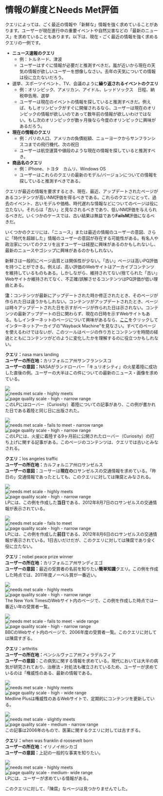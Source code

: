 # 情報の鮮度とNeeds Met評価

クエリによっては、ごく最近の情報や「新鮮な」情報を強く求めていることがあります。ユーザーが現在進行中の重要イベントや自然災害などの「最新のニュース」を求めていることもあります。以下は、現在・ごく最近の情報を強く求めるクエリの一例です。

- **ニュース速報のクエリ**  
  - 例：<span class="query">トルネード</span>、<span class="query">津波</span>  
  - ユーザーはすぐに情報が必要だと推測すべきだ。嵐が近いから現在の天気の情報が欲しいユーザーを想像しなさい。去年の天気についての情報は役に立たないだろう。
- 選挙、スポーツイベント、TV、会議のように**繰り返されるイベントのクエリ**  
  - 例：<span class="query">オリンピック</span>、<span class="query">アメリカン、アイドル</span>、<span class="query">レッドソックス　日程</span>、<span class="query">納税申告用</span>、<span class="query">選挙</span>  
  - ユーザーは現在のイベントの情報を探していると推測すべきだ。例えば、もしオリンピックがすぐに開催されるなら、ユーザーは現在のオリンピックの情報が欲しいのであって数年前の情報が欲しいわけではない。もし次のオリンピックが数ヶ月後なら今度のオリンピックに興味があるだろう。
- **現在の情報のクエリ**  
  - 例：<span class="query">パリの人口</span>、<span class="query">アメリカの負債総額</span>、<span class="query">ニューヨークからサンフランシスコまでの飛行機代</span>、<span class="query">次の祝日</span>  
  - ユーザーは航空運賃や値段のような現在の情報を探していると推測すべき。
- **商品名のクエリ**  
  - 例：<span class="query">iPhone</span>、<span class="query">トヨタ　カムリ</span>、<span class="query">Windows OS</span>  
  - ユーザーはこれらのクエリの最新のモデル/バージョンについての情報を探していると推測すべきである。

クエリが最近の情報を要求するとき、現在、最近、アップデートされたページがあるコンテンツが高いNM評価を得るべきである。これらのクエリにとって、過去のイベント、古いモデルや価格、時代遅れな情報などについてのページは役に立たない。それらは「古い」と見なされるべきであり、低いNM評価を与えられるべきだ。いくつかのケースでは、古い結果は無益であり**FailsM**評価になるべきだ。

いくつかのクエリには、「ニュース」または最近の情報のユーザーの意図、さらに「時代を超越した」情報のユーザーの意図が存在する可能性がある。有名人や政治家についてのクエリを出すユーザーは経歴に興味があるのかもしれないし、最新のニュースやゴシップに興味があるのかもしれない。

新鮮さは一般的にページ品質とは関係性が少ない。「古い」ページは高いPQ評価を持つことができる。例えば、高い評価のWebサイトはアーカイブコンテンツを維持しているものもある。しかしながら、維持されてない/捨てられた「古い」Webサイトか維持されてなく、不正確/誤解させるコンテンツはPQ評価が低い理由とある。

**注：**<!-- -->コンテンツが最新にアップデートされた時か修正されたとき、そのページが作られた日は違うかもしれない。コンテンツがアップデートされたとき、ページは時々アップデートされた日を示すがページが作られた日は示されない。コンテンツの最新アップデートの日に関わらず、現在の日時を示すWebサイトもある。もしインターネットのページについて興味があるなら、[ここ](http://archive.org/web/web.php)をクリックしてインターネットアーカイブの"Wayback Machine"を見なさい。すべてのページを使えるわけではないが、このツールはページの作り方とコンテンツを時間の経過とともにコンテンツがどのように変化したかを理解するのに役立つかもしれない。

<div class="examples">
<div class="example">

**クエリ：**<span class="query">nasa mars landing</span>  
**ユーザーの所在地：**<!-- -->カリフォルニア州サンフランシスコ  
**ユーザーの意図：**<!-- -->NASAがランドローバー「キュリオシティ」の火星着陸に成功した直後の例。ユーザーの大半はこの件についての最新のニュース・画像を求めている。

<div class="results">
<div class="result">

![](../images/img721.jpg)  
![needs met scale - highly meets](../images/hm.jpg)  
![page quality scale - high - narrow range](../images/high-narrow.jpg)  
このLPにはローバー（Curiosity）着陸についての記事があり、この例が書かれた日である着陸と同じ日に出版された。

</div>
<div class="result">

![](../images/img724.jpg)  
![needs met scale - fails to meet - narrow range](../images/failsm-narrow.jpg)  
![page quality scale - high - narrow range](../images/high-narrow.jpg)  
このLPには、火星に着陸する9ヶ月前に公開されたローバー（Curiosity）の打ち上げに関する記事がある。このページのコンテンツは、クエリでは古いとみなされる。

</div>
</div>
</div>
<div class="example">

**クエリ：**<span class="query">los angeles traffic</span>  
**ユーザーの所在地：**<!-- -->カルフォルニア州ロサンゼルス  
**ユーザーの意図：**<!-- -->ユーサーは**現在の**ロサンゼルスの交通情報を求めている。「昨日の」交通情報であったとしても、このクエリに対しては陳腐とみなされる。

<div class="results">
<div class="result">

![](../images/img727.jpg)  
![needs met scale - highly meets](../images/hm.jpg)  
![page quality scale - high - narrow range](../images/high-narrow.jpg)  
LPには、この例を作成した**当日**である、2012年8月7日のロサンゼルスの交通情報が表示されている。

</div>
<div class="result">

![](../images/img730.jpg)  
![needs met scale - fails to meet](../images/failsm.jpg)  
![page quality scale - high - narrow range](../images/high-narrow.jpg)  
LPには、この例を作成した**前日**である、2012年8月6日のロサンゼルスの交通情報が表示されている。1日古いだけだが、このクエリに対しては陳腐であり全く役に立たない。

</div>
</div>
</div>
<div class="example">

**クエリ：**<span class="query">nobel peace prize winner</span>  
**ユーザーの所在地：**<!-- -->カリフォルニア州サンディエゴ  
**ユーザーの意図：**<!-- -->最近の受賞者の名前を知りたい**簡単知識**クエリ。この例を作成した時点では、2011年度ノーベル賞が一番近い。

<div class="results">
<div class="result">

![](../images/img733.jpg)  
![needs met scale - highly meets](../images/hm.jpg)  
![page quality scale - high - narrow range](../images/high-narrow.jpg)  
The New York TimesのWebサイト内のページで、この例を作成した時点では一番近い年の受賞者一覧。

</div>
<div class="result">

![](../images/img736.jpg)  
![needs met scale - fails to meet - wide range](../images/failsm-wide.jpg)  
![page quality scale - high - narrow range](../images/high-narrow.jpg)  
BBCのWebサイト内のページで、2006年度の受賞者一覧。このクエリに対しては陳腐すぎる。

</div>
</div>
</div>
<div class="example">

**クエリ：**<span class="query">arthritis</span>  
**ユーザーの所在地：**<!-- -->ペンシルヴァニア州フィラデルフィア  
**ユーザーの意図：**<!-- -->この病気に関する情報を求めている。現代においては大半の病気が研究されており、治療法・対処法も確立されているため、ユーザーが求めているのは「権威性のある、最新の情報である。

<div class="results">
<div class="result">

![](../images/img740.jpg)  
![needs met scale - highly meets](../images/hm.jpg)  
![page quality scale - high - wide range](../images/high-wide.jpg)  
Medline Plusは権威性のあるWebサイトで、定期的にコンテンツを更新している。

</div>
<div class="result">

![](../images/img743.jpg)  
![needs met scale - slightly meets](../images/sm.jpg)  
![page quality scale - medium - narrow range](../images/medium-narrow.jpg)  
この記事は2006年のもので、医薬に関するクエリに対しては古すぎる。

</div>
</div>
</div>
<div class="example">

**クエリ：**<span class="query">when was franklin d roosevelt born</span>  
**ユーザーの所在地：**<!-- -->イリノイ州シカゴ  
**ユーザーの意図：**<!-- -->上記の一般的な事実を知りたい。

<div class="results">
<div class="result">

![](../images/img746.jpg)  
![needs met scale - highly meets](../images/hm.jpg)  
![page quality scale - medium- wide range](../images/medium-wide.jpg)  
LPには、ユーザーが求めている情報がある。

</div>
<div class="result">

このクエリに対して、「陳腐」なページは見つかりませんでした。

</div>
</div>
</div>
</div>
